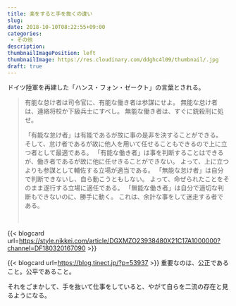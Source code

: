```yaml
---
title: 楽をすると手を抜くの違い
slug: 
date: 2018-10-10T08:22:55+09:00
categories: 
 - その他
description: 
thumbnailImagePosition: left
thumbnailImage: https://res.cloudinary.com/ddghc4l09/thumbnail/.jpg
draft: true
---
```


<!--more-->

ドイツ陸軍を再建した「ハンス・フォン・ゼークト」の言葉とされる。
<blockquote>
<p class="css_zayuu">有能な怠け者は司令官に、有能な働き者は参謀にせよ。
無能な怠け者は、連絡将校か下級兵士にすべし。
無能な働き者は、すぐに銃殺刑に処せ。</p>
「有能な怠け者」は有能であるが故に事の是非を決することができる。
そして、怠け者であるが故に他人を用いて任せることもできるので上に立つ者として最適である。
「有能な働き者」は事を判断することはできるが、働き者であるが故に他に任せきることができない。
よって、上に立つよりも参謀として輔佐する立場が適当である。
「無能な怠け者」は自分で判断できないし、自ら動こうともしない。
よって、命ぜられたことをそのまま遂行する立場に適任である。
「無能な働き者」は自分で適切な判断もできないのに、勝手に動く。
これは、余計な事をして迷走する者である。

&nbsp;</blockquote>
{{< blogcard url=https://style.nikkei.com/article/DGXMZO23938480X21C17A1000000?channel=DF180320167090 >}}
&nbsp;

{{< blogcard url=https://blog.tinect.jp/?p=53937 >}}
重要なのは、公正であること。公平であること。

それをごまかして、手を抜いて仕事をしていると、やがて自らを二流の存在と見るようになる。
